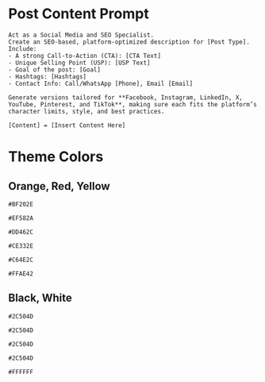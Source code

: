 # Post Content Prompt

```
Act as a Social Media and SEO Specialist.  
Create an SEO-based, platform-optimized description for [Post Type].  
Include:  
- A strong Call-to-Action (CTA): [CTA Text]  
- Unique Selling Point (USP): [USP Text]  
- Goal of the post: [Goal]  
- Hashtags: [Hashtags]  
- Contact Info: Call/WhatsApp [Phone], Email [Email]  

Generate versions tailored for **Facebook, Instagram, LinkedIn, X, YouTube, Pinterest, and TikTok**, making sure each fits the platform’s character limits, style, and best practices.  

[Content] = [Insert Content Here]
```

# Theme Colors
## Orange, Red, Yellow
```
#BF202E
```
```
#EF582A
```
```
#DD462C
```
```
#CE332E
```
```
#C64E2C
```
```
#FFAE42
```
## Black, White
```
#2C504D
```
```
#2C504D
```
```
#2C504D
```
```
#2C504D
```
```
#FFFFFF
```
